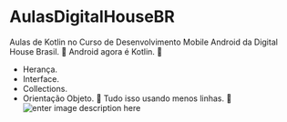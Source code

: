 # AulasDigitalHouseBR
Aulas de Kotlin no Curso de Desenvolvimento Mobile Android da Digital House Brasil.
💚 Android agora é Kotlin. 💚
 - Herança.
 - Interface.
 - Collections.
 - Orientação Objeto.
💚 Tudo isso usando menos linhas. 💚
![enter image description here](https://camo.githubusercontent.com/8f6b8401cacdd9ef03c76a8000bfccbd4259e04f/68747470733a2f2f63646e2d696d616765732d312e6d656469756d2e636f6d2f6d61782f313630302f312a337831514533567a47354d576935516b36432d484c512e676966)
